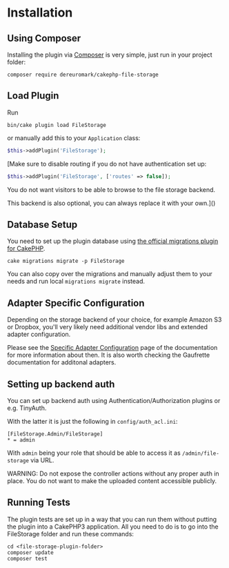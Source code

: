 Installation
============

Using Composer
--------------

Installing the plugin via [Composer](https://getcomposer.org/) is very simple, just run in your project folder:

```
composer require dereuromark/cakephp-file-storage
```

## Load Plugin
Run
```
bin/cake plugin load FileStorage
```

or manually add this to your `Application` class:
```php
$this->addPlugin('FileStorage');
```

[Make sure to disable routing if you do not have authentication set up:
```php
$this->addPlugin('FileStorage', ['routes' => false]);
```
You do not want visitors to be able to browse to the file storage backend.

This backend is also optional, you can always replace it with your own.]()



Database Setup
--------------

You need to set up the plugin database using [the official migrations plugin for CakePHP](https://github.com/cakephp/migrations).

```
cake migrations migrate -p FileStorage
```

You can also copy over the migrations and manually adjust them to your needs and run local `migrations migrate` instead.


Adapter Specific Configuration
------------------------------

Depending on the storage backend of your choice, for example Amazon S3 or Dropbox, you'll very likely need additional vendor libs and extended adapter configuration.

Please see the [Specific Adapter Configuration](Specific-Adapter-Configurations.md) page of the documentation for more information about then. It is also worth checking the Gaufrette documentation for additonal adapters.


## Setting up backend auth

You can set up backend auth using Authentication/Authorization plugins or e.g. TinyAuth.

With the latter it is just the following in `config/auth_acl.ini`:
```
[FileStorage.Admin/FileStorage]
* = admin
```
With `admin` being your role that should be able to access it as `/admin/file-storage` via URL.

WARNING: Do not expose the controller actions without any proper auth in place.
You do not want to make the uploaded content accessible publicly.

Running Tests
-------------

The plugin tests are set up in a way that you can run them without putting the plugin into a CakePHP3 application. All you need to do is to go into the FileStorage folder and run these commands:

```
cd <file-storage-plugin-folder>
composer update
composer test
```
